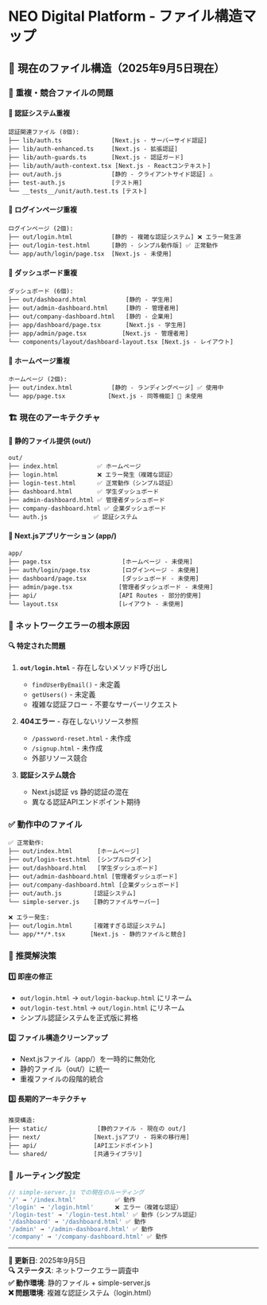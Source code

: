 # NEO Digital Platform - ファイル構造マップ

## 📁 現在のファイル構造（2025年9月5日現在）

### 🚨 **重複・競合ファイルの問題**

#### 🔄 **認証システム重複**
```
認証関連ファイル (8個):
├── lib/auth.ts              [Next.js - サーバーサイド認証]
├── lib/auth-enhanced.ts     [Next.js - 拡張認証]
├── lib/auth-guards.ts       [Next.js - 認証ガード] 
├── lib/auth/auth-context.tsx [Next.js - Reactコンテキスト]
├── out/auth.js              [静的 - クライアントサイド認証] ⚠️
├── test-auth.js             [テスト用]
└── __tests__/unit/auth.test.ts [テスト]
```

#### 🔄 **ログインページ重複**
```
ログインページ (2個):
├── out/login.html           [静的 - 複雑な認証システム] ❌ エラー発生源
├── out/login-test.html      [静的 - シンプル動作版] ✅ 正常動作
└── app/auth/login/page.tsx  [Next.js - 未使用]
```

#### 🔄 **ダッシュボード重複**
```
ダッシュボード (6個):
├── out/dashboard.html           [静的 - 学生用]
├── out/admin-dashboard.html     [静的 - 管理者用]
├── out/company-dashboard.html   [静的 - 企業用]
├── app/dashboard/page.tsx       [Next.js - 学生用]
├── app/admin/page.tsx          [Next.js - 管理者用]
└── components/layout/dashboard-layout.tsx [Next.js - レイアウト]
```

#### 🔄 **ホームページ重複**
```
ホームページ (2個):
├── out/index.html           [静的 - ランディングページ] ✅ 使用中
└── app/page.tsx            [Next.js - 同等機能] 🔄 未使用
```

### 🏗️ **現在のアーキテクチャ**

#### 📂 **静的ファイル提供 (out/)**
```
out/
├── index.html           ✅ ホームページ
├── login.html           ❌ エラー発生（複雑な認証）
├── login-test.html      ✅ 正常動作（シンプル認証）
├── dashboard.html       ✅ 学生ダッシュボード
├── admin-dashboard.html ✅ 管理者ダッシュボード  
├── company-dashboard.html ✅ 企業ダッシュボード
└── auth.js             ✅ 認証システム
```

#### 📂 **Next.jsアプリケーション (app/)**
```
app/
├── page.tsx                    [ホームページ - 未使用]
├── auth/login/page.tsx         [ログインページ - 未使用]
├── dashboard/page.tsx          [ダッシュボード - 未使用]
├── admin/page.tsx             [管理者ダッシュボード - 未使用]
├── api/                       [API Routes - 部分的使用]
└── layout.tsx                 [レイアウト - 未使用]
```

### 🚨 **ネットワークエラーの根本原因**

#### 🔍 **特定された問題**
1. **`out/login.html`** - 存在しないメソッド呼び出し
   - `findUserByEmail()` - 未定義
   - `getUsers()` - 未定義
   - 複雑な認証フロー - 不要なサーバーリクエスト

2. **404エラー** - 存在しないリソース参照
   - `/password-reset.html` - 未作成
   - `/signup.html` - 未作成
   - 外部リソース競合

3. **認証システム競合**
   - Next.js認証 vs 静的認証の混在
   - 異なる認証APIエンドポイント期待

### ✅ **動作中のファイル**
```
✅ 正常動作:
├── out/index.html       [ホームページ]
├── out/login-test.html  [シンプルログイン]  
├── out/dashboard.html   [学生ダッシュボード]
├── out/admin-dashboard.html [管理者ダッシュボード]
├── out/company-dashboard.html [企業ダッシュボード]
├── out/auth.js         [認証システム]
└── simple-server.js    [静的ファイルサーバー]
```

```
❌ エラー発生:
├── out/login.html      [複雑すぎる認証システム]
└── app/**/*.tsx       [Next.js - 静的ファイルと競合]
```

### 🎯 **推奨解決策**

#### 1️⃣ **即座の修正**
- `out/login.html` → `out/login-backup.html` にリネーム
- `out/login-test.html` → `out/login.html` にリネーム
- シンプル認証システムを正式版に昇格

#### 2️⃣ **ファイル構造クリーンアップ**
- Next.jsファイル（app/）を一時的に無効化
- 静的ファイル（out/）に統一
- 重複ファイルの段階的統合

#### 3️⃣ **長期的アーキテクチャ**
```
推奨構造:
├── static/              [静的ファイル - 現在の out/]
├── next/               [Next.jsアプリ - 将来の移行用]
├── api/                [APIエンドポイント]
└── shared/             [共通ライブラリ]
```

### 🔗 **ルーティング設定**
```javascript
// simple-server.js での現在のルーティング
'/' → '/index.html'           ✅ 動作
'/login' → '/login.html'      ❌ エラー（複雑な認証）  
'/login-test' → '/login-test.html' ✅ 動作（シンプル認証）
'/dashboard' → '/dashboard.html' ✅ 動作
'/admin' → '/admin-dashboard.html' ✅ 動作
'/company' → '/company-dashboard.html' ✅ 動作
```

---

**📅 更新日**: 2025年9月5日  
**🔍 ステータス**: ネットワークエラー調査中  
**✅ 動作環境**: 静的ファイル + simple-server.js  
**❌ 問題環境**: 複雑な認証システム（login.html）